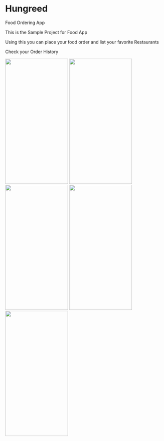 # Hungreed
Food Ordering App

This is the Sample Project for Food App

Using this you can place your food order and list your favorite Restaurants

Check your Order History

<img src="https://user-images.githubusercontent.com/63926489/126894116-f67171d6-d83d-47e1-aa6a-62cb1dc2a95d.png" width="200" height="400">

<img src="https://user-images.githubusercontent.com/63926489/126894279-1931e97f-9037-4ba0-8c69-bb8824070341.png" width="200" height="400">
<img src="https://user-images.githubusercontent.com/63926489/126894282-6e82770a-1f58-492e-b580-311a94eed7e0.png" width="200" height="400">
<img src="https://user-images.githubusercontent.com/63926489/126894284-d2bde6d5-575b-4351-a5b8-471e9b853284.png" width="200" height="400">
<img src="https://user-images.githubusercontent.com/63926489/126894286-d3c4cb65-48b6-4487-a35d-598eea02e43e.png" width="200" height="400">


